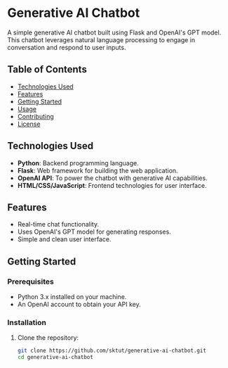 # Generative AI Chatbot

A simple generative AI chatbot built using Flask and OpenAI's GPT model. This chatbot leverages natural language processing to engage in conversation and respond to user inputs.

## Table of Contents

- [Technologies Used](#technologies-used)
- [Features](#features)
- [Getting Started](#getting-started)
- [Usage](#usage)
- [Contributing](#contributing)
- [License](#license)

## Technologies Used

- **Python**: Backend programming language.
- **Flask**: Web framework for building the web application.
- **OpenAI API**: To power the chatbot with generative AI capabilities.
- **HTML/CSS/JavaScript**: Frontend technologies for user interface.

## Features

- Real-time chat functionality.
- Uses OpenAI's GPT model for generating responses.
- Simple and clean user interface.

## Getting Started

### Prerequisites

- Python 3.x installed on your machine.
- An OpenAI account to obtain your API key.

### Installation

1. Clone the repository:
   ```bash
   git clone https://github.com/sktut/generative-ai-chatbot.git
   cd generative-ai-chatbot
